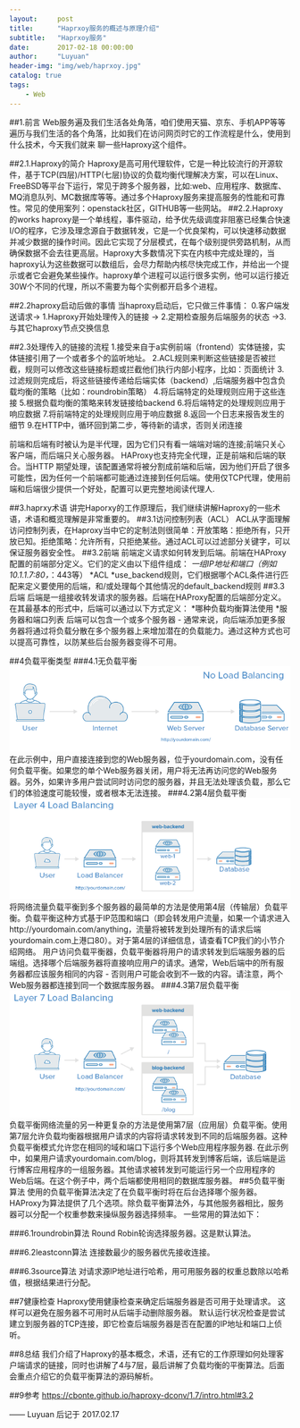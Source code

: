```yaml
---
layout:     post
title:      "Haprxoy服务的概述与原理介绍"
subtitle:   "Haprxoy服务"
date:       2017-02-18 00:00:00
author:     "Luyuan"
header-img: "img/web/haprxoy.jpg"
catalog: true
tags:
    - Web
---
```



##1.前言
Web服务遍及我们生活各处角落，咱们使用天猫、京东、手机APP等等遍历与我们生活的各个角落，比如我们在访问网页时它的工作流程是什么，使用到什么技术，今天我们就来
聊一些Haproxy这个组件。

##2.1.Haproxy的简介
Haproxy是高可用代理软件，它是一种比较流行的开源软件，基于TCP(四层)/HTTP(七层)协议的负载均衡代理解决方案，可以在Linux、FreeBSD等平台下运行，常见于跨多个服务器，比如:web、应用程序、数据库、MQ消息队列、MC数据库等等。通过多个Haproxy服务来提高服务的性能和可靠性。常见的使用案列：openstack社区，GITHUB等一些网站。
##2.2.Haproxy的works
haproxy是一个单线程，事件驱动，给予优先级调度非阻塞已经集合快速I/O的程序，它涉及理念源自于数据转发，它是一个优良架构，可以快速移动数据并减少数据的操作时间。因此它实现了分层模式，在每个级别提供旁路机制，从而确保数据不会去往更高层。Haproxy大多数情况下实在内核中完成处理的，当haproxy认为这些数据可以数组后，会尽力帮助内核尽快完成工作，并给出一个提示或者它会避免某些操作。haproxy单个进程可以运行很多实例，他可以运行接近30W个不同的代理，所以不需要为每个实例都开启多个进程。

##2.2haproxy启动后做的事情
当haproxy启动后，它只做三件事情：
0.客户端发送请求-> 1.Haproxy开始处理传入的链接 -> 2.定期检查服务后端服务的状态 ->3.与其它haproxy节点交换信息

##2.3处理传入的链接的流程
1.接受来自于a实例前端（frontend）实体链接，实体链接引用了一个或者多个的监听地址。
2.ACL规则来判断这些链接是否被拦截，规则可以修改这些链接标题或拦截他们执行内部小程序，比如：页面统计
3.过滤规则完成后，将这些链接传递给后端实体（backend）,后端服务器中包含负载均衡的策略（比如：roundrobin策略）
4.将后端特定的处理规则应用于这些连接
5.根据负载均衡的策略来转发链接给backend
6.将后端特定的处理规则应用于响应数据
7.将前端特定的处理规则应用于响应数据
8.返回一个日志来报告发生的细节
9.在HTTP中，循环回到第二步，等待新的请求，否则关闭连接

前端和后端有时被认为是半代理，因为它们只有看一端端对端的连接;前端只关心客户端，而后端只关心服务器。 HAProxy也支持完全代理，正是前端和后端的联合。当HTTP
期望处理，该配置通常将被分割成前端和后端，因为他们开启了很多可能性，因为任何一个前端都可能通过连接到任何后端。使用仅TCP代理，使用前端和后端很少提供一个好处，配置可以更完整地阅读代理人.

##3.haprxy术语
讲完Haporxy的工作原理后，我们继续讲解Haproxy的一些术语，术语和概览理解是非常重要的。
##3.1访问控制列表（ACL）
ACL从字面理解访问控制列表，在Haproxy当中它的定制法则很简单：开放策略：拒绝所有，只开放已知。拒绝策略：允许所有，只拒绝某些。通过ACL可以过滤部分关键字，可以保证服务器安全性。
##3.2前端
前端定义请求如何转发到后端。前端在HAProxy配置的前端部分定义。它们的定义由以下组件组成：
*一组IP地址和端口（例如10.1.1.7:80，*：443等）
*ACL
*use_backend规则，它们根据哪个ACL条件进行匹配来定义要使用的后端，和/或处理每个其他情况的default_backend规则
##3.3后端
后端是一组接收转发请求的服务器。后端在HAProxy配置的后端部分定义。在其最基本的形式中，后端可以通过以下方式定义：
*哪种负载均衡算法使用
*服务器和端口列表
后端可以包含一个或多个服务器 - 通常来说，向后端添加更多服务器将通过将负载分散在多个服务器上来增加潜在的负载能力。通过这种方式也可以提高可靠性，以防某些后台服务器变得不可用。

##4负载平衡类型
###4.1无负载平衡
![1](/img/web/web_server.png)
在此示例中，用户直接连接到您的Web服务器，位于yourdomain.com，没有任何负载平衡。如果您的单个Web服务器关闭，用户将无法再访问您的Web服务器。另外，如果许多用户尝试同时访问您的服务器，并且无法处理该负载，那么它们的体验速度可能较慢，或者根本无法连接。
###4.2第4层负载平衡
![2](/img/web/layer_4_load_balancing.png)
将网络流量负载平衡到多个服务器的最简单的方法是使用第4层（传输层）负载平衡。负载平衡这种方式基于IP范围和端口（即会转发用户流量，如果一个请求进入http://yourdomain.com/anything，流量将被转发到处理所有的请求后端yourdomain.com上港口80）。对于第4层的详细信息，请查看TCP我们的小节介绍网络。
用户访问负载平衡器，负载平衡器将用户的请求转发到后端服务器的后端组。选择哪个后端服务器将直接响应用户的请求。通常，Web后端中的所有服务器都应该服务相同的内容 - 否则用户可能会收到不一致的内容。请注意，两个Web服务器都连接到同一个数据库服务器。
###4.3第7层负载平衡
![3](/img/web/layer_7_load_balancing.png)
负载平衡网络流量的另一种更复杂的方法是使用第7层（应用层）负载平衡。使用第7层允许负载均衡器根据用户请求的内容将请求转发到不同的后端服务器。这种负载平衡模式允许您在相同的域和端口下运行多个Web应用程序服务器.
在此示例中，如果用户请求yourdomain.com/blog，则将其转发到博客后端，该后端是运行博客应用程序的一组服务器。其他请求被转发到可能运行另一个应用程序的Web后端。在这个例子中，两个后端都使用相同的数据库服务器。
##5负载平衡算法
使用的负载平衡算法决定了在负载平衡时将在后台选择哪个服务器。HAProxy为算法提供了几个选项。除负载平衡算法外，与其他服务器相比，服务器可以分配一个权重参数来操纵服务器选择频率。
一些常用的算法如下：

###6.1roundrobin算法
Round Robin轮询选择服务器。这是默认算法。

###6.2leastconn算法
连接数最少的服务器优先接收连接。

###6.3source算法
对请求源IP地址进行哈希，用可用服务器的权重总数除以哈希值，根据结果进行分配。

##7健康检查
Haproxy使用健康检查来确定后端服务器是否可用于处理请求。 这样可以避免在服务器不可用时从后端手动删除服务器。 默认运行状况检查是尝试建立到服务器的TCP连接，即它检查后端服务器是否在配置的IP地址和端口上侦听。

##8总结
我们介绍了Haproxy的基本概念，术语，还有它的工作原理如何处理客户端请求的链接，同时也讲解了4与7层，最后讲解了负载均衡的平衡算法。后面会重点介绍它的负载平衡算法的源码解析。

##9参考
https://cbonte.github.io/haproxy-dconv/1.7/intro.html#3.2


—— Luyuan 后记于 2017.02.17
